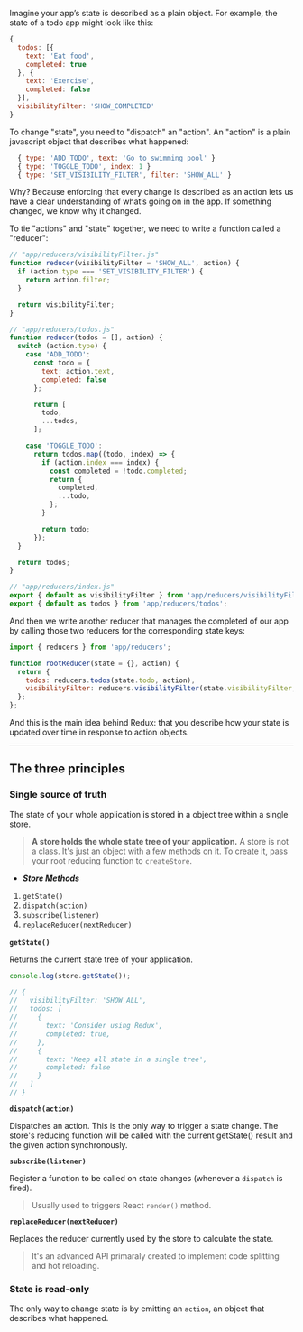Imagine your app’s state is described as a plain object. For example, the state of a todo app might look like this:

```javascript
{
  todos: [{
    text: 'Eat food',
    completed: true
  }, {
    text: 'Exercise',
    completed: false
  }],
  visibilityFilter: 'SHOW_COMPLETED'
}
```

To change "state", you need to "dispatch" an "action".
An "action" is a plain javascript object that describes what happened:
```javascript
  { type: 'ADD_TODO', text: 'Go to swimming pool' }
  { type: 'TOGGLE_TODO', index: 1 }
  { type: 'SET_VISIBILITY_FILTER', filter: 'SHOW_ALL' }
```

Why?
Because enforcing that every change is described as an action lets us have a clear understanding of what’s going on in the app.
If something changed, we know why it changed.

To tie "actions" and "state" together, we need to write a function called a "reducer":
```javascript
// "app/reducers/visibilityFilter.js"
function reducer(visibilityFilter = 'SHOW_ALL', action) {
  if (action.type === 'SET_VISIBILITY_FILTER') {
    return action.filter;
  }

  return visibilityFilter;
}

// "app/reducers/todos.js"
function reducer(todos = [], action) {
  switch (action.type) {
    case 'ADD_TODO':
      const todo = {
        text: action.text,
        completed: false
      };

      return [
        todo,
        ...todos,
      ];

    case 'TOGGLE_TODO':
      return todos.map((todo, index) => {
        if (action.index === index) {
          const completed = !todo.completed;
          return {
            completed,
            ...todo,
          };
        }

        return todo;
      });
  }

  return todos;
}

// "app/reducers/index.js"
export { default as visibilityFilter } from 'app/reducers/visibilityFilter';
export { default as todos } from 'app/reducers/todos';
```

And then we write another reducer that manages the completed of our app by calling those two reducers for the corresponding state keys:
```javascript
import { reducers } from 'app/reducers';

function rootReducer(state = {}, action) {
  return {
    todos: reducers.todos(state.todo, action),
    visibilityFilter: reducers.visibilityFilter(state.visibilityFilter, action),
  };
};
```

And this is the main idea behind Redux: that you describe how your state is updated over time in response to action objects.

-----

## **The three principles**

### Single source of truth

The state of your whole application is stored in a object tree within a single store.

> **A store holds the whole state tree of your application.**
> A store is not a class. It's just an object with a few methods on it.
> To create it, pass your root reducing function to `createStore`.

* **_Store Methods_**

1. `getState()`
2. `dispatch(action)​`
3. `subscribe(listener)​`
4. `replaceReducer(nextReducer)​`

**​`getState()​`**

Returns the current state tree of your application.

```js
console.log(store.getState());

// {
//   visibilityFilter: 'SHOW_ALL',
//   todos: [
//     {
//       text: 'Consider using Redux',
//       completed: true,
//     },
//     {
//       text: 'Keep all state in a single tree',
//       completed: false
//     }
//   ]
// }
```

**`dispatch(action)​`**

Dispatches an action. This is the only way to trigger a state change.
The store's reducing function will be called with the current getState() result and the given action synchronously.

**`​subscribe(listener)​`**

Register a function to be called on state changes (whenever a `dispatch` is fired).
> Usually used to triggers React `render()` method.

**`​replaceReducer(nextReducer)​`**

Replaces the reducer currently used by the store to calculate the state.
> It's an advanced API primaraly created to implement code splitting and hot reloading.


### State is read-only

The only way to change state is by emitting an `action`, an object that describes what happened.
